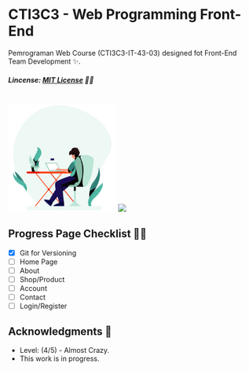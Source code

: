 # CTI3C3 - Web Programming Front-End
Pemrograman Web Course (CTI3C3-IT-43-03) designed fot Front-End Team Development ✨.
##### Lincense: [MIT License](https://github.com/bydzen/cti3c3_front-end/blob/main/LICENSE) 🧑‍⚖️
<br>

<img weight="220px" height="220px" src="https://github.com/bydzen/TubesMultiLinklist_ASD_DataBerobat/blob/master/Data%20Berobat/img/lottie1.gif">
<img weight="220px" height="220px" src="https://lms.telkomuniversity.ac.id/pluginfile.php/1/theme_remui/logomini/1635822648/icon-bg-white.png">

## Progress Page Checklist 🧑‍💻
- [X] Git for Versioning
- [ ] Home Page
- [ ] About
- [ ] Shop/Product
- [ ] Account
- [ ] Contact
- [ ] Login/Register

## Acknowledgments 📝
* Level: (4/5) - Almost Crazy.
* This work is in progress.
